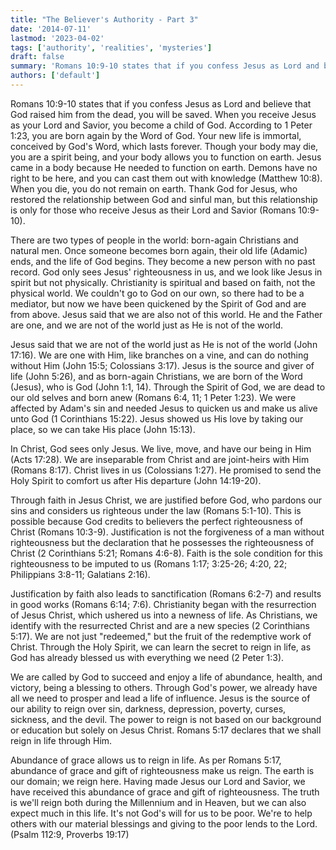 ```yaml
---
title: "The Believer's Authority - Part 3"
date: '2014-07-11'
lastmod: '2023-04-02'
tags: ['authority', 'realities', 'mysteries']
draft: false
summary: 'Romans 10:9-10 states that if you confess Jesus as Lord and believe that God raised him from the dead, you will be saved. When you receive Jesus as your Lord and Savior, you become a child of God.'
authors: ['default']
---
```


Romans 10:9-10 states that if you confess Jesus as Lord and believe that God raised him from the dead, you will be saved. When you receive Jesus as your Lord and Savior, you become a child of God. According to 1 Peter 1:23, you are born again by the Word of God. Your new life is immortal, conceived by God's Word, which lasts forever. Though your body may die, you are a spirit being, and your body allows you to function on earth. Jesus came in a body because He needed to function on earth. Demons have no right to be here, and you can cast them out with knowledge (Matthew 10:8). When you die, you do not remain on earth. Thank God for Jesus, who restored the relationship between God and sinful man, but this relationship is only for those who receive Jesus as their Lord and Savior (Romans 10:9-10).

There are two types of people in the world: born-again Christians and natural men. Once someone becomes born again, their old life (Adamic) ends, and the life of God begins. They become a new person with no past record. God only sees Jesus' righteousness in us, and we look like Jesus in spirit but not physically. Christianity is spiritual and based on faith, not the physical world. We couldn't go to God on our own, so there had to be a mediator, but now we have been quickened by the Spirit of God and are from above. Jesus said that we are also not of this world. He and the Father are one, and we are not of the world just as He is not of the world.

Jesus said that we are not of the world just as He is not of the world (John 17:16). We are one with Him, like branches on a vine, and can do nothing without Him (John 15:5; Colossians 3:17). Jesus is the source and giver of life (John 5:26), and as born-again Christians, we are born of the Word (Jesus), who is God (John 1:1, 14). Through the Spirit of God, we are dead to our old selves and born anew (Romans 6:4, 11; 1 Peter 1:23). We were affected by Adam's sin and needed Jesus to quicken us and make us alive unto God (1 Corinthians 15:22). Jesus showed us His love by taking our place, so we can take His place (John 15:13).

In Christ, God sees only Jesus. We live, move, and have our being in Him (Acts 17:28). We are inseparable from Christ and are joint-heirs with Him (Romans 8:17). Christ lives in us (Colossians 1:27). He promised to send the Holy Spirit to comfort us after His departure (John 14:19-20).

Through faith in Jesus Christ, we are justified before God, who pardons our sins and considers us righteous under the law (Romans 5:1-10). This is possible because God credits to believers the perfect righteousness of Christ (Romans 10:3-9). Justification is not the forgiveness of a man without righteousness but the declaration that he possesses the righteousness of Christ (2 Corinthians 5:21; Romans 4:6-8). Faith is the sole condition for this righteousness to be imputed to us (Romans 1:17; 3:25-26; 4:20, 22; Philippians 3:8-11; Galatians 2:16).

Justification by faith also leads to sanctification (Romans 6:2-7) and results in good works (Romans 6:14; 7:6). Christianity began with the resurrection of Jesus Christ, which ushered us into a newness of life. As Christians, we identify with the resurrected Christ and are a new species (2 Corinthians 5:17). We are not just "redeemed," but the fruit of the redemptive work of Christ. Through the Holy Spirit, we can learn the secret to reign in life, as God has already blessed us with everything we need (2 Peter 1:3).

We are called by God to succeed and enjoy a life of abundance, health, and victory, being a blessing to others. Through God's power, we already have all we need to prosper and lead a life of influence. Jesus is the source of our ability to reign over sin, darkness, depression, poverty, curses, sickness, and the devil. The power to reign is not based on our background or education but solely on Jesus Christ. Romans 5:17 declares that we shall reign in life through Him.

Abundance of grace allows us to reign in life. As per Romans 5:17, abundance of grace and gift of righteousness make us reign. The earth is our domain; we reign here. Having made Jesus our Lord and Savior, we have received this abundance of grace and gift of righteousness. The truth is we'll reign both during the Millennium and in Heaven, but we can also expect much in this life. It's not God's will for us to be poor. We're to help others with our material blessings and giving to the poor lends to the Lord. (Psalm 112:9, Proverbs 19:17)
